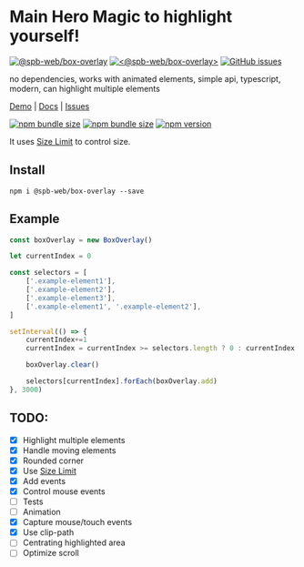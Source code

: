 # Main Hero Magic to highlight yourself!

[![@spb-web/box-overlay](https://img.shields.io/endpoint?url=https://dashboard.cypress.io/badge/simple/2ztf48/master&style=flat&logo=cypress&color=%234cc61f)](https://dashboard.cypress.io/projects/2ztf48/runs)
[![<@spb-web/box-overlay>](https://circleci.com/gh/spb-web/boxOverlay/tree/master.svg?style=shield)](<https://circleci.com/gh/spb-web/boxOverlay/tree/master>)
[![GitHub issues](https://img.shields.io/github/issues/spb-web/boxOverlay?color=%234cc61f)](https://github.com/spb-web/boxOverlay/issues)

no dependencies, works with animated elements, simple api,
typescript, modern, can highlight multiple elements

[Demo](https://spb-web.github.io/boxOverlay/) |
[Docs](https://spb-web.github.io/boxOverlay/docs/) |
[Issues](https://github.com/spb-web/boxOverlay/issues)

[![npm bundle size](https://img.shields.io/bundlephobia/min/@spb-web/box-overlay?color=%234cc61f)](https://www.npmjs.com/package/@spb-web/box-overlay)
[![npm bundle size](https://img.shields.io/bundlephobia/minzip/@spb-web/box-overlay?color=%234cc61f)](https://www.npmjs.com/package/@spb-web/box-overlay)
[![npm version](https://img.shields.io/npm/v/@spb-web/box-overlay?color=%234cc61f)](https://www.npmjs.com/package/@spb-web/box-overlay)

It uses [Size Limit](https://github.com/ai/size-limit) to control size.

## Install 

```
npm i @spb-web/box-overlay --save
```

## Example

```js
const boxOverlay = new BoxOverlay()

let currentIndex = 0

const selectors = [
    ['.example-element1'],
    ['.example-element2'],
    ['.example-element3'],
    ['.example-element1', '.example-element2'],
]

setInterval(() => {
    currentIndex+=1
    currentIndex = currentIndex >= selectors.length ? 0 : currentIndex

    boxOverlay.clear()

    selectors[currentIndex].forEach(boxOverlay.add)
}, 3000)
```

## TODO:
- [x] Highlight multiple elements
- [x] Handle moving elements
- [x] Rounded corner
- [x] Use [Size Limit](https://github.com/ai/size-limit)
- [x] Add events
- [x] Control mouse events
- [ ] Tests
- [ ] Animation
- [x] Capture mouse/touch events
- [x] Use clip-path
- [ ] Centrating highlighted area
- [ ] Optimize scroll